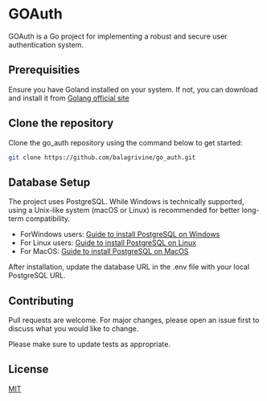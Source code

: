 # GOAuth

GOAuth is a Go project for implementing a robust and secure user authentication system.

## Prerequisities
Ensure you have Goland installed on your system. If not, you can download and install it from [Golang official site](https://go.dev/doc/install)

## Clone the repository

Clone the go_auth repository using the command below to get started:

```bash
git clone https://github.com/balagrivine/go_auth.git
```

## Database Setup

The project uses PostgreSQL. While Windows is technically supported, using a Unix-like system
(macOS or Linux) is recommended for better long-term compatibility.
* ForWindows users: [Guide to install PostgreSQL on Windows](https://www.geeksforgeeks.org/install-postgresql-on-windows/)
* For Linux users: [Guide to install PostgreSQL on Linux](https://www.postgresqltutorial.com/postgresql-getting-started/install-postgresql-macos/)
* For MacOS: [Guide to install PostgreSQL on MacOS](https://www.postgresqltutorial.com/postgresql-getting-started/install-postgresql-linux/)

After installation, update the database URL in the .env file with your local PostgreSQL URL.

## Contributing

Pull requests are welcome. For major changes, please open an issue first
to discuss what you would like to change.

Please make sure to update tests as appropriate.

## License

[MIT](https://choosealicense.com/licenses/mit/)

